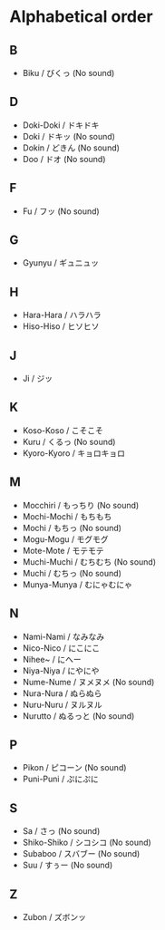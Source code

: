 # Alphabetical order

## B

- Biku / びくっ (No sound)

## D

- Doki-Doki / ドキドキ
- Doki / ドキッ (No sound)
- Dokin / どきん (No sound)
- Doo / ドオ (No sound)

## F

- Fu / フッ (No sound)

## G

- Gyunyu / ギュニュッ

## H

- Hara-Hara / ハラハラ
- Hiso-Hiso / ヒソヒソ

## J

- Ji / ジッ

## K

- Koso-Koso / こそこそ
- Kuru / くるっ (No sound)
- Kyoro-Kyoro / キョロキョロ

## M

- Mocchiri / もっちり (No sound)
- Mochi-Mochi / もちもち
- Mochi / もちっ (No sound)
- Mogu-Mogu / モグモグ
- Mote-Mote / モテモテ
- Muchi-Muchi / むちむち (No sound)
- Muchi / むちっ (No sound)
- Munya-Munya / むにゃむにゃ

## N

- Nami-Nami / なみなみ
- Nico-Nico / にこにこ
- Nihee~ / にへー
- Niya-Niya / にやにや
- Nume-Nume / ヌメヌメ (No sound)
- Nura-Nura / ぬらぬら
- Nuru-Nuru / ヌルヌル
- Nurutto / ぬるっと (No sound)

## P

- Pikon / ピコーン (No sound)
- Puni-Puni / ぷにぷに

## S

- Sa / さっ (No sound)
- Shiko-Shiko / シコシコ (No sound)
- Subaboo / スバブー (No sound)
- Suu / すぅー (No sound)

## Z

- Zubon / ズボンッ